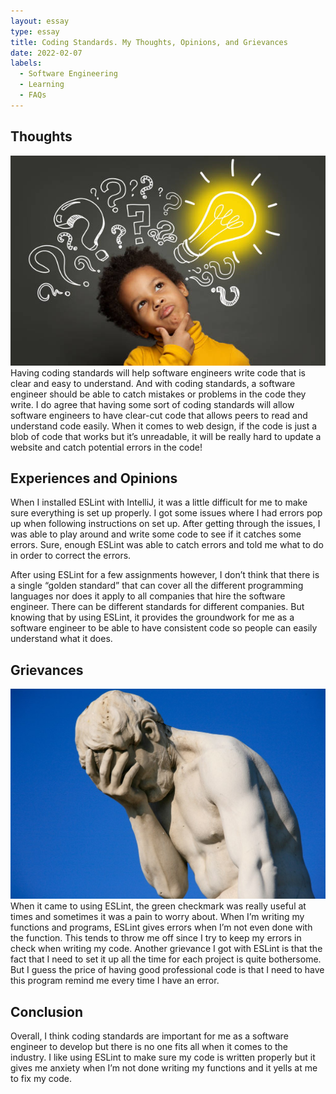 ```yaml
---
layout: essay
type: essay
title: Coding Standards. My Thoughts, Opinions, and Grievances
date: 2022-02-07
labels:
  - Software Engineering
  - Learning
  - FAQs
---
```


## Thoughts
<img class="ui medium left floated rounded image" class="ui medium left floated rounded image" src="../images/thoughts.jpg">
Having coding standards will help software engineers write code that is clear and easy to understand. And with coding standards, a software engineer should be able to catch mistakes or problems in the code they write. I do agree that having some sort of coding standards will allow software engineers to have clear-cut code that allows peers to read and understand code easily. When it comes to web design, if the code is just a blob of code that works but it’s unreadable, it will be really hard to update a website and catch potential errors in the code!

## Experiences and Opinions

When I installed ESLint with IntelliJ, it was a little difficult for me to make sure everything is set up properly. I got some issues where I had errors pop up when following instructions on set up. After getting through the issues, I was able to play around and write some code to see if it catches some errors. Sure, enough ESLint was able to catch errors and told me what to do in order to correct the errors. 

After using ESLint for a few assignments however, I don’t think that there is a single “golden standard” that can cover all the different programming languages nor does it apply to all companies that hire the software engineer. There can be different standards for different companies. But knowing that by using ESLint, it provides the groundwork for me as a software engineer to be able to have consistent code so people can easily understand what it does.

## Grievances
<img class="ui medium left floated rounded image" src="../images/Paris-Tuileries-Garden-Facepalm-statue.jpg">
When it came to using ESLint, the green checkmark was really useful at times and sometimes it was a pain to worry about. When I’m writing my functions and programs, ESLint gives errors when I’m not even done with the function. This tends to throw me off since I try to keep my errors in check when writing my code. Another grievance I got with ESLint is that the fact that I need to set it up all the time for each project is quite bothersome. But I guess the price of having good professional code is that I need to have this program remind me every time I have an error. 

## Conclusion

Overall, I think coding standards are important for me as a software engineer to develop but there is no one fits all when it comes to the industry. I like using ESLint to make sure my code is written properly but it gives me anxiety when I’m not done writing my functions and it yells at me to fix my code. 
